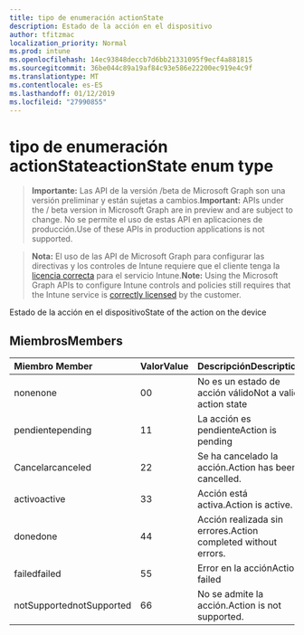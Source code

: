 ```yaml
---
title: tipo de enumeración actionState
description: Estado de la acción en el dispositivo
author: tfitzmac
localization_priority: Normal
ms.prod: intune
ms.openlocfilehash: 14ec93848deccb7d6bb21331095f9ecf4a881815
ms.sourcegitcommit: 36be044c89a19af84c93e586e22200ec919e4c9f
ms.translationtype: MT
ms.contentlocale: es-ES
ms.lasthandoff: 01/12/2019
ms.locfileid: "27990855"
---
```

# <a name="actionstate-enum-type"></a><span data-ttu-id="749cb-103">tipo de enumeración actionState</span><span class="sxs-lookup"><span data-stu-id="749cb-103">actionState enum type</span></span>

> <span data-ttu-id="749cb-104">**Importante:** Las API de la versión /beta de Microsoft Graph son una versión preliminar y están sujetas a cambios.</span><span class="sxs-lookup"><span data-stu-id="749cb-104">**Important:** APIs under the / beta version in Microsoft Graph are in preview and are subject to change.</span></span> <span data-ttu-id="749cb-105">No se permite el uso de estas API en aplicaciones de producción.</span><span class="sxs-lookup"><span data-stu-id="749cb-105">Use of these APIs in production applications is not supported.</span></span>

> <span data-ttu-id="749cb-106">**Nota:** El uso de las API de Microsoft Graph para configurar las directivas y los controles de Intune requiere que el cliente tenga la [licencia correcta](https://go.microsoft.com/fwlink/?linkid=839381) para el servicio Intune.</span><span class="sxs-lookup"><span data-stu-id="749cb-106">**Note:** Using the Microsoft Graph APIs to configure Intune controls and policies still requires that the Intune service is [correctly licensed](https://go.microsoft.com/fwlink/?linkid=839381) by the customer.</span></span>

<span data-ttu-id="749cb-107">Estado de la acción en el dispositivo</span><span class="sxs-lookup"><span data-stu-id="749cb-107">State of the action on the device</span></span>
## <a name="members"></a><span data-ttu-id="749cb-108">Miembros</span><span class="sxs-lookup"><span data-stu-id="749cb-108">Members</span></span>
|<span data-ttu-id="749cb-109">Miembro	</span><span class="sxs-lookup"><span data-stu-id="749cb-109">Member</span></span>|<span data-ttu-id="749cb-110">Valor</span><span class="sxs-lookup"><span data-stu-id="749cb-110">Value</span></span>|<span data-ttu-id="749cb-111">Descripción</span><span class="sxs-lookup"><span data-stu-id="749cb-111">Description</span></span>|
|:---|:---|:---|
|<span data-ttu-id="749cb-112">none</span><span class="sxs-lookup"><span data-stu-id="749cb-112">none</span></span>|<span data-ttu-id="749cb-113">0</span><span class="sxs-lookup"><span data-stu-id="749cb-113">0</span></span>|<span data-ttu-id="749cb-114">No es un estado de acción válido</span><span class="sxs-lookup"><span data-stu-id="749cb-114">Not a valid action state</span></span>|
|<span data-ttu-id="749cb-115">pendiente</span><span class="sxs-lookup"><span data-stu-id="749cb-115">pending</span></span>|<span data-ttu-id="749cb-116">1</span><span class="sxs-lookup"><span data-stu-id="749cb-116">1</span></span>|<span data-ttu-id="749cb-117">La acción es pendiente</span><span class="sxs-lookup"><span data-stu-id="749cb-117">Action is pending</span></span>|
|<span data-ttu-id="749cb-118">Cancelar</span><span class="sxs-lookup"><span data-stu-id="749cb-118">canceled</span></span>|<span data-ttu-id="749cb-119">2</span><span class="sxs-lookup"><span data-stu-id="749cb-119">2</span></span>|<span data-ttu-id="749cb-120">Se ha cancelado la acción.</span><span class="sxs-lookup"><span data-stu-id="749cb-120">Action has been cancelled.</span></span>|
|<span data-ttu-id="749cb-121">activo</span><span class="sxs-lookup"><span data-stu-id="749cb-121">active</span></span>|<span data-ttu-id="749cb-122">3</span><span class="sxs-lookup"><span data-stu-id="749cb-122">3</span></span>|<span data-ttu-id="749cb-123">Acción está activa.</span><span class="sxs-lookup"><span data-stu-id="749cb-123">Action is active.</span></span>|
|<span data-ttu-id="749cb-124">done</span><span class="sxs-lookup"><span data-stu-id="749cb-124">done</span></span>|<span data-ttu-id="749cb-125">4</span><span class="sxs-lookup"><span data-stu-id="749cb-125">4</span></span>|<span data-ttu-id="749cb-126">Acción realizada sin errores.</span><span class="sxs-lookup"><span data-stu-id="749cb-126">Action completed without errors.</span></span>|
|<span data-ttu-id="749cb-127">failed</span><span class="sxs-lookup"><span data-stu-id="749cb-127">failed</span></span>|<span data-ttu-id="749cb-128">5</span><span class="sxs-lookup"><span data-stu-id="749cb-128">5</span></span>|<span data-ttu-id="749cb-129">Error en la acción</span><span class="sxs-lookup"><span data-stu-id="749cb-129">Action failed</span></span>|
|<span data-ttu-id="749cb-130">notSupported</span><span class="sxs-lookup"><span data-stu-id="749cb-130">notSupported</span></span>|<span data-ttu-id="749cb-131">6</span><span class="sxs-lookup"><span data-stu-id="749cb-131">6</span></span>|<span data-ttu-id="749cb-132">No se admite la acción.</span><span class="sxs-lookup"><span data-stu-id="749cb-132">Action is not supported.</span></span>|





